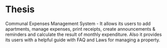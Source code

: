 # Thesis
Communal Expenses Management System - It allows its users to add apartments, manage expenses, print receipts, create announcements &amp; reminders and calculate the result of monthly expenditure. Also it provides its users with a helpful guide with FAQ and Laws for managing a property.
